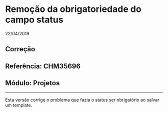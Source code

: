 # Remoção da obrigatoriedade do campo status
22/04/2019
## Correção
## Referência: CHM35696
## Módulo: Projetos
***

Esta versão corrige o problema que fazia o status ser obrigatório ao salvar um template.